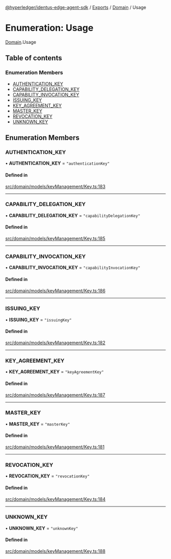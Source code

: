 [@hyperledger/identus-edge-agent-sdk](../README.md) / [Exports](../modules.md) / [Domain](../modules/Domain.md) / Usage

# Enumeration: Usage

[Domain](../modules/Domain.md).Usage

## Table of contents

### Enumeration Members

- [AUTHENTICATION\_KEY](Domain.Usage.md#authentication_key)
- [CAPABILITY\_DELEGATION\_KEY](Domain.Usage.md#capability_delegation_key)
- [CAPABILITY\_INVOCATION\_KEY](Domain.Usage.md#capability_invocation_key)
- [ISSUING\_KEY](Domain.Usage.md#issuing_key)
- [KEY\_AGREEMENT\_KEY](Domain.Usage.md#key_agreement_key)
- [MASTER\_KEY](Domain.Usage.md#master_key)
- [REVOCATION\_KEY](Domain.Usage.md#revocation_key)
- [UNKNOWN\_KEY](Domain.Usage.md#unknown_key)

## Enumeration Members

### AUTHENTICATION\_KEY

• **AUTHENTICATION\_KEY** = ``"authenticationKey"``

#### Defined in

[src/domain/models/keyManagement/Key.ts:183](https://github.com/hyperledger/identus-edge-agent-sdk-ts/blob/8455e548651bea11f474591a89d22007cfe2962c/src/domain/models/keyManagement/Key.ts#L183)

___

### CAPABILITY\_DELEGATION\_KEY

• **CAPABILITY\_DELEGATION\_KEY** = ``"capabilityDelegationKey"``

#### Defined in

[src/domain/models/keyManagement/Key.ts:185](https://github.com/hyperledger/identus-edge-agent-sdk-ts/blob/8455e548651bea11f474591a89d22007cfe2962c/src/domain/models/keyManagement/Key.ts#L185)

___

### CAPABILITY\_INVOCATION\_KEY

• **CAPABILITY\_INVOCATION\_KEY** = ``"capabilityInvocationKey"``

#### Defined in

[src/domain/models/keyManagement/Key.ts:186](https://github.com/hyperledger/identus-edge-agent-sdk-ts/blob/8455e548651bea11f474591a89d22007cfe2962c/src/domain/models/keyManagement/Key.ts#L186)

___

### ISSUING\_KEY

• **ISSUING\_KEY** = ``"issuingKey"``

#### Defined in

[src/domain/models/keyManagement/Key.ts:182](https://github.com/hyperledger/identus-edge-agent-sdk-ts/blob/8455e548651bea11f474591a89d22007cfe2962c/src/domain/models/keyManagement/Key.ts#L182)

___

### KEY\_AGREEMENT\_KEY

• **KEY\_AGREEMENT\_KEY** = ``"keyAgreementKey"``

#### Defined in

[src/domain/models/keyManagement/Key.ts:187](https://github.com/hyperledger/identus-edge-agent-sdk-ts/blob/8455e548651bea11f474591a89d22007cfe2962c/src/domain/models/keyManagement/Key.ts#L187)

___

### MASTER\_KEY

• **MASTER\_KEY** = ``"masterKey"``

#### Defined in

[src/domain/models/keyManagement/Key.ts:181](https://github.com/hyperledger/identus-edge-agent-sdk-ts/blob/8455e548651bea11f474591a89d22007cfe2962c/src/domain/models/keyManagement/Key.ts#L181)

___

### REVOCATION\_KEY

• **REVOCATION\_KEY** = ``"revocationKey"``

#### Defined in

[src/domain/models/keyManagement/Key.ts:184](https://github.com/hyperledger/identus-edge-agent-sdk-ts/blob/8455e548651bea11f474591a89d22007cfe2962c/src/domain/models/keyManagement/Key.ts#L184)

___

### UNKNOWN\_KEY

• **UNKNOWN\_KEY** = ``"unknownKey"``

#### Defined in

[src/domain/models/keyManagement/Key.ts:188](https://github.com/hyperledger/identus-edge-agent-sdk-ts/blob/8455e548651bea11f474591a89d22007cfe2962c/src/domain/models/keyManagement/Key.ts#L188)
